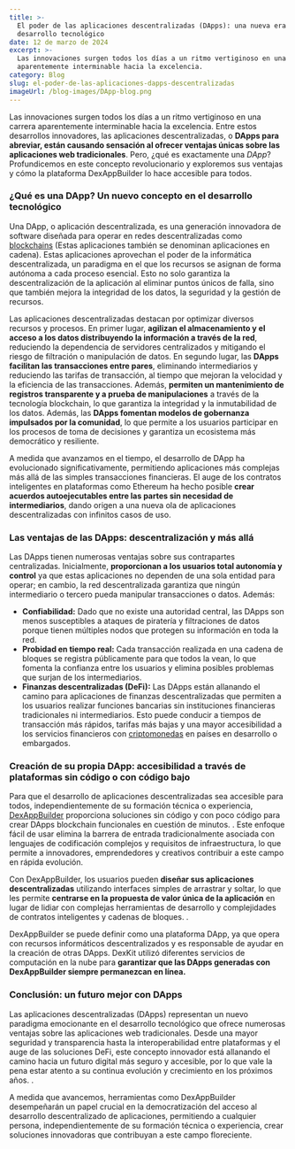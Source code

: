```yaml
---
title: >-
  El poder de las aplicaciones descentralizadas (DApps): una nueva era en el
  desarrollo tecnológico
date: 12 de marzo de 2024
excerpt: >-
  Las innovaciones surgen todos los días a un ritmo vertiginoso en una carrera
  aparentemente interminable hacia la excelencia.
category: Blog
slug: el-poder-de-las-aplicaciones-dapps-descentralizadas
imageUrl: /blog-images/DApp-blog.png
---
```

Las innovaciones surgen todos los días a un ritmo vertiginoso en una carrera aparentemente interminable hacia la excelencia. Entre estos desarrollos innovadores, las aplicaciones descentralizadas, o **DApps para abreviar, están causando sensación al ofrecer ventajas únicas sobre las aplicaciones web tradicionales**. Pero, ¿qué es exactamente una _DApp_? Profundicemos en este concepto revolucionario y exploremos sus ventajas y cómo la plataforma DexAppBuilder lo hace accesible para todos.

### ¿Qué es una DApp? Un nuevo concepto en el desarrollo tecnológico

Una DApp, o aplicación descentralizada, es una generación innovadora de software diseñada para operar en redes descentralizadas como [blockchains](https://dexkit.com/es/blog/embarcarse-en-la-comprension-de-las-redes-blockchain-y-sus-aplicaciones-transformadoras) (Estas aplicaciones también se denominan aplicaciones en cadena). Estas aplicaciones aprovechan el poder de la informática descentralizada, un paradigma en el que los recursos se asignan de forma autónoma a cada proceso esencial. Esto no solo garantiza la descentralización de la aplicación al eliminar puntos únicos de falla, sino que también mejora la integridad de los datos, la seguridad y la gestión de recursos.

Las aplicaciones descentralizadas destacan por optimizar diversos recursos y procesos. En primer lugar, **agilizan el almacenamiento y el acceso a los datos distribuyendo la información a través de la red**, reduciendo la dependencia de servidores centralizados y mitigando el riesgo de filtración o manipulación de datos. En segundo lugar, las **DApps facilitan las transacciones entre pares**, eliminando intermediarios y reduciendo las tarifas de transacción, al tiempo que mejoran la velocidad y la eficiencia de las transacciones. Además, **permiten un mantenimiento de registros transparente y a prueba de manipulaciones** a través de la tecnología blockchain, lo que garantiza la integridad y la inmutabilidad de los datos. Además, las **DApps fomentan modelos de gobernanza impulsados ​​por la comunidad**, lo que permite a los usuarios participar en los procesos de toma de decisiones y garantiza un ecosistema más democrático y resiliente.

A medida que avanzamos en el tiempo, el desarrollo de DApp ha evolucionado significativamente, permitiendo aplicaciones más complejas más allá de las simples transacciones financieras. El auge de los contratos inteligentes en plataformas como Ethereum ha hecho posible **crear acuerdos autoejecutables entre las partes sin necesidad de intermediarios**, dando origen a una nueva ola de aplicaciones descentralizadas con infinitos casos de uso.

### Las ventajas de las DApps: descentralización y más allá

Las DApps tienen numerosas ventajas sobre sus contrapartes centralizadas. Inicialmente, **proporcionan a los usuarios total autonomía y control** ya que estas aplicaciones no dependen de una sola entidad para operar; en cambio, la red descentralizada garantiza que ningún intermediario o tercero pueda manipular transacciones o datos. Además:

* **Confiabilidad:** Dado que no existe una autoridad central, las DApps son menos susceptibles a ataques de piratería y filtraciones de datos porque tienen múltiples nodos que protegen su información en toda la red.
* **Probidad en tiempo real:** Cada transacción realizada en una cadena de bloques se registra públicamente para que todos la vean, lo que fomenta la confianza entre los usuarios y elimina posibles problemas que surjan de los intermediarios.
* **Finanzas descentralizadas (DeFi):** Las DApps están allanando el camino para aplicaciones de finanzas descentralizadas que permiten a los usuarios realizar funciones bancarias sin instituciones financieras tradicionales ni intermediarios. Esto puede conducir a tiempos de transacción más rápidos, tarifas más bajas y una mayor accesibilidad a los servicios financieros con [criptomonedas](https://dexkit.com/es/blog/entender-las-criptomonedas-una-guia-manual-para-las-monedas-digitales-descentralizadas) en países en desarrollo o embargados.

### Creación de su propia DApp: accesibilidad a través de plataformas sin código o con código bajo

Para que el desarrollo de aplicaciones descentralizadas sea accesible para todos, independientemente de su formación técnica o experiencia, [DexAppBuilder](https://dexappbuilder.dexkit.com) proporciona soluciones sin código y con poco código para crear DApps blockchain funcionales en cuestión de minutos. . Este enfoque fácil de usar elimina la barrera de entrada tradicionalmente asociada con lenguajes de codificación complejos y requisitos de infraestructura, lo que permite a innovadores, emprendedores y creativos contribuir a este campo en rápida evolución.

Con DexAppBuilder, los usuarios pueden **diseñar sus aplicaciones descentralizadas** utilizando interfaces simples de arrastrar y soltar, lo que les permite **centrarse en la propuesta de valor única de la aplicación** en lugar de lidiar con complejas herramientas de desarrollo y complejidades de contratos inteligentes y cadenas de bloques. .

DexAppBuilder se puede definir como una plataforma DApp, ya que opera con recursos informáticos descentralizados y es responsable de ayudar en la creación de otras DApps. DexKit utilizó diferentes servicios de computación en la nube para **garantizar que las DApps generadas con DexAppBuilder siempre permanezcan en línea.**

### Conclusión: un futuro mejor con DApps

Las aplicaciones descentralizadas (DApps) representan un nuevo paradigma emocionante en el desarrollo tecnológico que ofrece numerosas ventajas sobre las aplicaciones web tradicionales. Desde una mayor seguridad y transparencia hasta la interoperabilidad entre plataformas y el auge de las soluciones DeFi, este concepto innovador está allanando el camino hacia un futuro digital más seguro y accesible, por lo que vale la pena estar atento a su continua evolución y crecimiento en los próximos años. .

A medida que avancemos, herramientas como DexAppBuilder desempeñarán un papel crucial en la democratización del acceso al desarrollo descentralizado de aplicaciones, permitiendo a cualquier persona, independientemente de su formación técnica o experiencia, crear soluciones innovadoras que contribuyan a este campo floreciente.

